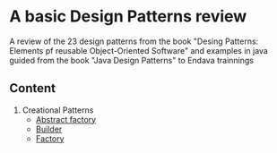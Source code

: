 # A basic Design Patterns review
A review of the 23 design patterns from the book "Desing Patterns: Elements pf reusable Object-Oriented Software" and examples in java guided from the book "Java Design Patterns" to Endava trainnings
## Content
1. Creational Patterns
    * [Abstract factory](./src/abstractfactory)
    * [Builder](./src/builder)
    * [Factory](./src/factory)